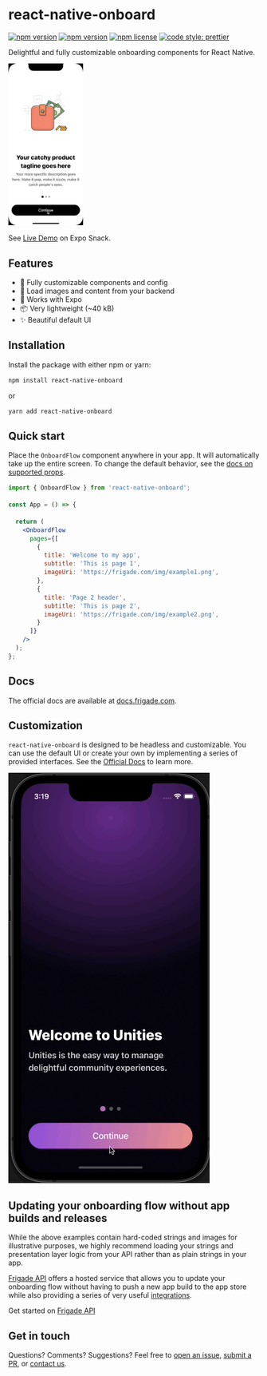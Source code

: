 # react-native-onboard

[![npm version](https://img.shields.io/npm/v/react-native-onboard)](https://www.npmjs.com/package/react-native-onboard)
[![npm version](https://github.com/FrigadeHQ/react-native-onboard/actions/workflows/tests.yml/badge.svg)](https://github.com/FrigadeHQ/react-native-onboard/actions/workflows/tests.yml)
[![npm license](https://img.shields.io/npm/l/react-native-onboard)](https://www.npmjs.com/package/react-native-onboard)
[![code style: prettier](https://img.shields.io/badge/code_style-prettier-ff69b4.svg)](https://github.com/prettier/prettier)

Delightful and fully customizable onboarding components for React Native.

<img src="static/react-native-onboard-demo-simple.gif" alt="drawing" width="150"/>

See [Live Demo](https://snack.expo.dev/@christian-frigade/react-native-onboard-simple-demo) on Expo Snack.

## Features

- 🎨 Fully customizable components and config
- 🔧 Load images and content from your backend
- 🚀 Works with Expo
- 📦 Very lightweight (~40 kB)
- ✨ Beautiful default UI

## Installation

Install the package with either npm or yarn:

```bash
npm install react-native-onboard
```
or
```bash
yarn add react-native-onboard
```

## Quick start
Place the `OnboardFlow` component anywhere in your app. It will automatically take up the entire screen. To change the 
default behavior, see the [docs on supported props](https://docs.frigade.com/docs/components/highlevel).

```jsx
import { OnboardFlow } from 'react-native-onboard';

const App = () => {
  
  return (
    <OnboardFlow
      pages={[
        {
          title: 'Welcome to my app',
          subtitle: 'This is page 1',
          imageUri: 'https://frigade.com/img/example1.png',
        },
        {
          title: 'Page 2 header',
          subtitle: 'This is page 2',
          imageUri: 'https://frigade.com/img/example2.png',
        }
      ]}
    />
  );
};
```

## Docs
The official docs are available at [docs.frigade.com](https://docs.frigade.com/).

## Customization
`react-native-onboard` is designed to be headless and customizable. You can use the default UI or create your own by
implementing a series of provided interfaces. See the [Official Docs](https://docs.frigade.com/docs/intro) to learn more.

![onboard gif](static/react-native-onboard-demo.gif)

## Updating your onboarding flow without app builds and releases
While the above examples contain hard-coded strings and images for illustrative purposes, we highly recommend loading your strings and presentation
layer logic from your API rather than as plain strings in your app.

[Frigade API](https://frigade.com/) offers a hosted service that allows you to update your onboarding flow without having to push a new app build to the app store while also providing a series of very useful [integrations](https://frigade.com/).

Get started on [Frigade API](https://frigade.com/)



## Get in touch
Questions? Comments? Suggestions? Feel free to [open an issue](https://github.com/FrigadeHQ/react-native-onboard/issues), [submit a PR](https://github.com/FrigadeHQ/react-native-onboard/pulls), or [contact us](https://frigade.com).